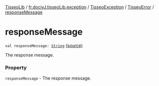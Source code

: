 [TisseoLib](../../../index.md) / [fr.docjyJ.tisseoLib.exception](../../index.md) / [TisseoException](../index.md) / [TisseoError](index.md) / [responseMessage](./response-message.md)

# responseMessage

`val responseMessage: `[`String`](https://kotlinlang.org/api/latest/jvm/stdlib/kotlin/-string/index.html) [(source)](https://github.com/docjyJ/TisseoLib/tree/master/src/main/kotlin/fr/docjyJ/tisseoLib/util/TisseoException.kt#L28)

The response message.

### Property

`responseMessage` - The response message.
